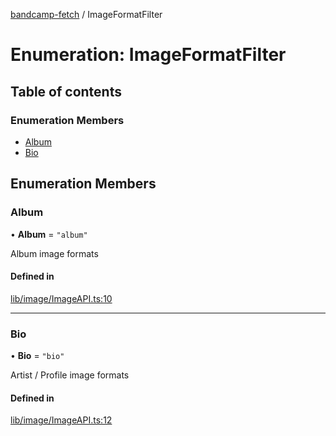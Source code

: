[bandcamp-fetch](../README.md) / ImageFormatFilter

# Enumeration: ImageFormatFilter

## Table of contents

### Enumeration Members

- [Album](ImageFormatFilter.md#album)
- [Bio](ImageFormatFilter.md#bio)

## Enumeration Members

### Album

• **Album** = ``"album"``

Album image formats

#### Defined in

[lib/image/ImageAPI.ts:10](https://github.com/patrickkfkan/bandcamp-fetch/blob/7bb1899/src/lib/image/ImageAPI.ts#L10)

___

### Bio

• **Bio** = ``"bio"``

Artist / Profile image formats

#### Defined in

[lib/image/ImageAPI.ts:12](https://github.com/patrickkfkan/bandcamp-fetch/blob/7bb1899/src/lib/image/ImageAPI.ts#L12)
